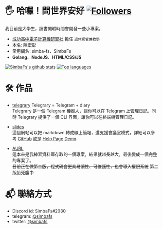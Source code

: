 # 🖐️ 哈囉！問世界安好  [![Followers](https://img.shields.io/github/followers/simbafs?style=flat-square)](https://github.com/simbafs)
我目前是大學生，讀書閒暇時間會開發一些小專案。  
- [成功高中電子計算機研習社](https://ckcsc.net) 擔任 `退休網管兼教學`  
- 本名: 陳宏彰
- 常用網名: simba-fs、SimbaFs
- **Golang**、**NodeJS**、**HTML/CSS/JS**

[![SimbaFs's github stats](https://github-readme-stats.vercel.app/api?username=simbafs&show_icons=true)](https://github.com/simbafs)
[![Top languages](https://github-readme-stats.vercel.app/api/top-langs?username=simbafs&show_icons=true&locale=en&layout=compact)](https://github.com/simbafs)

# 🛠 作品
- [telegrary](https://github.com/simbafs/telegrary)
Telegrary = Telegram + diary  
Telegrary 是一個 Telegram 機器人，讓你可以在 Telegram 上管理日記。同時 Telegrary 提供了一個 CLI 界面，讓你可以在終端機管理日記。

- [slides](https://github.com/simbafs/slides)  
這個網站可以把 markdown 轉成線上簡報，還支援會議室模式，詳細可以參考 [GitHub](https://github.com/simbafs/slides) 或是 [Help Page](https://slides.simbafs.dev/h/how-to-use)
[Demo](https://slides.simbafs.dev)

- [AURL](https://github.com/simbafs/aurl)  
這本來是我練習資料庫存取的一個專案，結果就越長越大，最後變成一個完整的專案了。  
~~目前正在做第二版，程式碼會更具易讀性、可維護性，也會導入權限系統~~ 第二版胎死腹中


# 📬 聯絡方式
- Discord id: SimbaFs#2030
- telegram: [@simbafs](https://t.me/simbafs)
- twitter: [@simbafs](https://twitter.com/simbafs)
